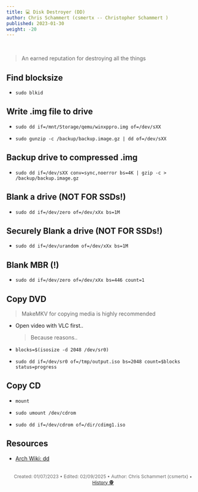 ```yaml
---
title: 💻 Disk Destroyer (DD)
author: Chris Schammert (csmertx -- Christopher Schammert )
published: 2023-01-30
weight: -20
---
```


<!-- The content of this website was written by Christopher Schammert aka Chris Schammert -->

<br />

> An earned reputation for destroying all the things

## Find blocksize

- ```sudo blkid```

## Write .img file to drive

- ```sudo dd if=/mnt/Storage/qemu/winxppro.img of=/dev/sXX```

- ```sudo gunzip -c /backup/backup.image.gz | dd of=/dev/sXX```

## Backup drive to compressed .img

- ```sudo dd if=/dev/sXX conv=sync,noerror bs=4K | gzip -c > /backup/backup.image.gz```

## Blank a drive (NOT FOR SSDs!)

- ```sudo dd if=/dev/zero of=/dev/xXx bs=1M```

## Securely Blank a drive (NOT FOR SSDs!)

- ```sudo dd if=/dev/urandom of=/dev/xXx bs=1M```

## Blank MBR (!)

- ```sudo dd if=/dev/zero of=/dev/xXx bs=446 count=1```

## Copy DVD

> MakeMKV for copying media is highly recommended

- Open video with VLC first..

    > Because reasons..

- ```blocks=$(isosize -d 2048 /dev/sr0)```

- ```sudo dd if=/dev/sr0 of=/tmp/output.iso bs=2048 count=$blocks status=progress```

## Copy CD

- ```mount```

- ```sudo umount /dev/cdrom```

- ```sudo dd if=/dev/cdrom of=/dir/cdimg1.iso```

## Resources

- [Arch Wiki: dd](https://wiki.archlinux.org/title/Dd)

<br />

<div style="text-align: center; font-size:12px; color:dimgray">
    Created: 01/07/2023 • Edited: 02/09/2025 • Author: Chris Schammert (csmertx) • 
    <a href="https://github.com/csmertx/csmertx.github.io/commits/main/content/Linux/Assorted/dd.md" 
       title="Github.com | csmertx \ csmertx.github.io \ commits \ main \ content \ Linux \ Assorted \ Disk Destroyer (DD)">
       History 🕵️
    </a>
</div>